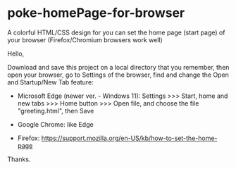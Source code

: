 # poke-homePage-for-browser
A colorful HTML/CSS design for you can set the home page (start page) of your browser (Firefox/Chromium browsers work well)


Hello,

Download and save this project on a local directory that you remember, then open your browser, go to Settings of the browser, find and change the Open and Startup/New Tab feature:

- Microsoft Edge (newer ver. - Windows 11): Settings >>> Start, home and new tabs >>> Home button >>> Open file, and choose the file "greeting.html", then Save

- Google Chrome: like Edge

- Firefox: https://support.mozilla.org/en-US/kb/how-to-set-the-home-page

Thanks.
